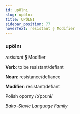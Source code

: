 ```yaml
---
id: upölnı
slug: upölnı
title: UPÖLNI
sidebar_position: 77
hoverText: resistant § Modifier
---
```


### upölnı

*resistant* **§** Modifier

**Verb**: to be resistant/defiant

**Noun**: resistance/defiance

**Modifier**: resistant/defiant

Polish oporny /ɔˈpɔr.nɨ/

*Balto-Slavic Language Family*